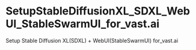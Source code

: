 # SetupStableDiffusionXL_SDXL_WebUI_StableSwarmUI_for_vast.ai
Setup Stable Diffusion XL(SDXL) + WebUI(StableSwarmUI) for_vast.ai
